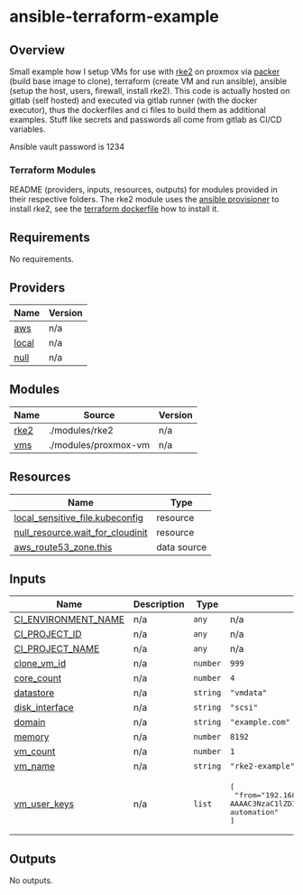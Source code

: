 # ansible-terraform-example

## Overview

Small example how I setup VMs for use with [rke2](https://docs.rke2.io/) on proxmox via [packer](https://www.packer.io/) (build base image to clone), terraform (create VM and run ansible), ansible (setup the host, users, firewall, install rke2). This code is actually hosted on gitlab (self hosted) and executed via gitlab runner (with the docker executor), thus the dockerfiles and ci files to build them as additional examples. Stuff like secrets and passwords all come from gitlab as CI/CD variables.

Ansible vault password is 1234

### Terraform Modules

README (providers, inputs, resources, outputs) for modules provided in their respective folders. The rke2 module uses the [ansible provisioner](https://github.com/radekg/terraform-provisioner-ansible) to install rke2, see the [terraform dockerfile](./docker/terraform/dockerfile) how to install it.

<!-- BEGIN_TF_DOCS -->
## Requirements

No requirements.

## Providers

| Name | Version |
|------|---------|
| <a name="provider_aws"></a> [aws](#provider\_aws) | n/a |
| <a name="provider_local"></a> [local](#provider\_local) | n/a |
| <a name="provider_null"></a> [null](#provider\_null) | n/a |

## Modules

| Name | Source | Version |
|------|--------|---------|
| <a name="module_rke2"></a> [rke2](#module\_rke2) | ./modules/rke2 | n/a |
| <a name="module_vms"></a> [vms](#module\_vms) | ./modules/proxmox-vm | n/a |

## Resources

| Name | Type |
|------|------|
| [local_sensitive_file.kubeconfig](https://registry.terraform.io/providers/hashicorp/local/latest/docs/resources/sensitive_file) | resource |
| [null_resource.wait_for_cloudinit](https://registry.terraform.io/providers/hashicorp/null/latest/docs/resources/resource) | resource |
| [aws_route53_zone.this](https://registry.terraform.io/providers/hashicorp/aws/latest/docs/data-sources/route53_zone) | data source |

## Inputs

| Name | Description | Type | Default | Required |
|------|-------------|------|---------|:--------:|
| <a name="input_CI_ENVIRONMENT_NAME"></a> [CI\_ENVIRONMENT\_NAME](#input\_CI\_ENVIRONMENT\_NAME) | n/a | `any` | n/a | yes |
| <a name="input_CI_PROJECT_ID"></a> [CI\_PROJECT\_ID](#input\_CI\_PROJECT\_ID) | n/a | `any` | n/a | yes |
| <a name="input_CI_PROJECT_NAME"></a> [CI\_PROJECT\_NAME](#input\_CI\_PROJECT\_NAME) | n/a | `any` | n/a | yes |
| <a name="input_clone_vm_id"></a> [clone\_vm\_id](#input\_clone\_vm\_id) | n/a | `number` | `999` | no |
| <a name="input_core_count"></a> [core\_count](#input\_core\_count) | n/a | `number` | `4` | no |
| <a name="input_datastore"></a> [datastore](#input\_datastore) | n/a | `string` | `"vmdata"` | no |
| <a name="input_disk_interface"></a> [disk\_interface](#input\_disk\_interface) | n/a | `string` | `"scsi"` | no |
| <a name="input_domain"></a> [domain](#input\_domain) | n/a | `string` | `"example.com"` | no |
| <a name="input_memory"></a> [memory](#input\_memory) | n/a | `number` | `8192` | no |
| <a name="input_vm_count"></a> [vm\_count](#input\_vm\_count) | n/a | `number` | `1` | no |
| <a name="input_vm_name"></a> [vm\_name](#input\_vm\_name) | n/a | `string` | `"rke2-example"` | no |
| <a name="input_vm_user_keys"></a> [vm\_user\_keys](#input\_vm\_user\_keys) | n/a | `list` | <pre>[<br>  "from=\"192.168.100.46/32\" ssh-ed25519 AAAAC3NzaC1lZDI1NTE5AAAAILYhTH5cDbWfGs1Bfbaaar/n4Xh2XdfywEEoF54ermZ3 automation"<br>]</pre> | no |

## Outputs

No outputs.
<!-- END_TF_DOCS -->
